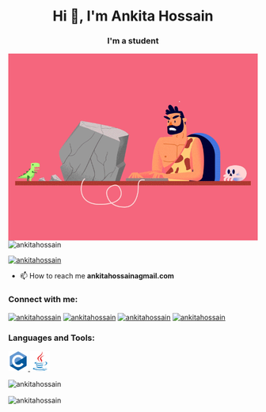 <h1 align="center">Hi 👋, I'm Ankita Hossain</h1>
<h3 align="center">I'm a student</h3>
<img align="right"alt="coding"width="700"src="https://raw.githubusercontent.com/absmahi01/absmahi01/main/Programmer-I.gif">

<p align="left"> <img src="https://komarev.com/ghpvc/?username=ankitahossain&label=Profile%20views&color=0e75b6&style=flat" alt="ankitahossain" /> </p>

<p align="left"> <a href="https://twitter.com/ankitahossain" target="blank"><img src="https://img.shields.io/twitter/follow/ankitahossain?logo=twitter&style=for-the-badge" alt="ankitahossain" /></a> </p>

- 📫 How to reach me **ankitahossainagmail.com**

<h3 align="left">Connect with me:</h3>
<p align="left">
<a href="https://twitter.com/ankitahossain" target="blank"><img align="center" src="https://raw.githubusercontent.com/rahuldkjain/github-profile-readme-generator/master/src/images/icons/Social/twitter.svg" alt="ankitahossain" height="30" width="40" /></a>
<a href="https://linkedin.com/in/ankitahossain" target="blank"><img align="center" src="https://raw.githubusercontent.com/rahuldkjain/github-profile-readme-generator/master/src/images/icons/Social/linked-in-alt.svg" alt="ankitahossain" height="30" width="40" /></a>
<a href="https://kaggle.com/ankitahossain" target="blank"><img align="center" src="https://raw.githubusercontent.com/rahuldkjain/github-profile-readme-generator/master/src/images/icons/Social/kaggle.svg" alt="ankitahossain" height="30" width="40" /></a>
<a href="https://fb.com/ankitahossain" target="blank"><img align="center" src="https://raw.githubusercontent.com/rahuldkjain/github-profile-readme-generator/master/src/images/icons/Social/facebook.svg" alt="ankitahossain" height="30" width="40" /></a>
</p>

<h3 align="left">Languages and Tools:</h3>
<p align="left"> <a href="https://www.cprogramming.com/" target="_blank" rel="noreferrer"> <img src="https://raw.githubusercontent.com/devicons/devicon/master/icons/c/c-original.svg" alt="c" width="40" height="40"/> </a> <a href="https://www.java.com" target="_blank" rel="noreferrer"> <img src="https://raw.githubusercontent.com/devicons/devicon/master/icons/java/java-original.svg" alt="java" width="40" height="40"/> </a> </p>

<p><img align="center" src="https://github-readme-stats.vercel.app/api/top-langs?username=ankitahossain&show_icons=true&locale=en&layout=compact" alt="ankitahossain" /></p>

<p><img align="center" src="https://github-readme-streak-stats.herokuapp.com/?user=ankitahossain&" alt="ankitahossain" /></p>



